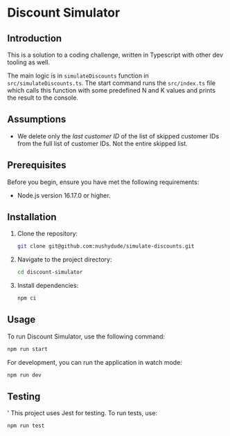 # Discount Simulator

## Introduction

This is a solution to a coding challenge, written in Typescript with other dev tooling as well.

The main logic is in `simulateDiscounts` function in `src/simulateDiscounts.ts`. The start command runs the `src/index.ts` file which calls this function with some predefined N and K values and prints the result to the console.

## Assumptions

- We delete only the _last customer ID_ of the list of skipped customer IDs from the full list of customer IDs. Not the entire skipped list.

## Prerequisites

Before you begin, ensure you have met the following requirements:

- Node.js version 16.17.0 or higher.

## Installation

1. Clone the repository:

   ```bash
   git clone git@github.com:nushydude/simulate-discounts.git
   ```

2. Navigate to the project directory:

   ```bash
   cd discount-simulator
   ```

3. Install dependencies:

   ```bash
   npm ci
   ```

## Usage

To run Discount Simulator, use the following command:

```bash
npm run start
```

For development, you can run the application in watch mode:

```bash
npm run dev
```

## Testing

'
This project uses Jest for testing. To run tests, use:

```bash
npm run test
```
